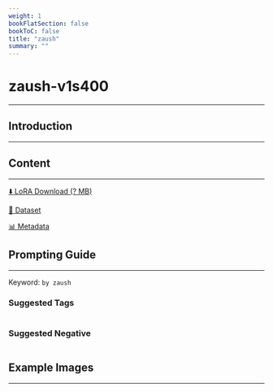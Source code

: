 ```yaml
---
weight: 1
bookFlatSection: false
bookToC: false
title: "zaush"
summary: ""
---
```


<!--markdownlint-disable MD025 MD033 -->

# zaush-v1s400

---

## Introduction

---

## Content

---

[⬇️ LoRA Download (? MB)]()

[📐 Dataset]()

[📊 Metadata]()

## Prompting Guide

---

Keyword: `by zaush`

### Suggested Tags

```md
```

### Suggested Negative

```md
```

## Example Images

---

<div class="image-grid">
  <div class="image-grid-container">
    <a href="">
    </a>
    <a href="">
    </a>
  </div>
</div>
